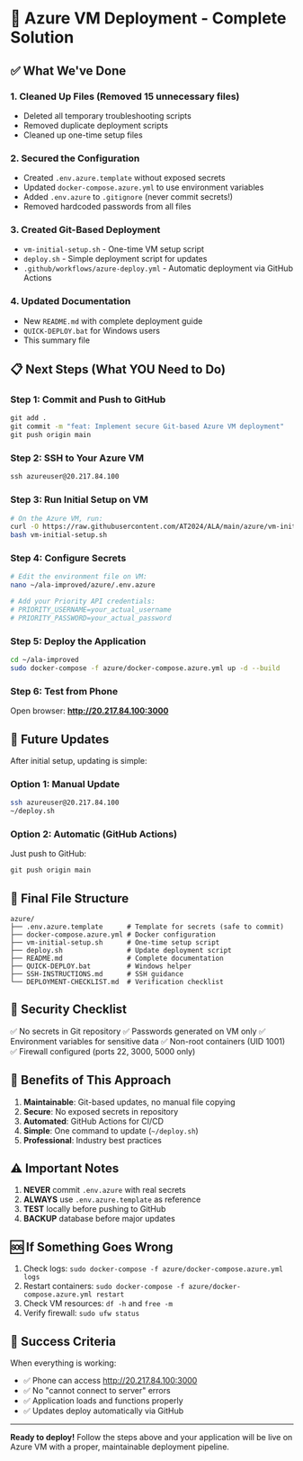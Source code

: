 # 🚀 Azure VM Deployment - Complete Solution

## ✅ What We've Done

### 1. **Cleaned Up Files** (Removed 15 unnecessary files)
- Deleted all temporary troubleshooting scripts
- Removed duplicate deployment scripts
- Cleaned up one-time setup files

### 2. **Secured the Configuration**
- Created `.env.azure.template` without exposed secrets
- Updated `docker-compose.azure.yml` to use environment variables
- Added `.env.azure` to `.gitignore` (never commit secrets!)
- Removed hardcoded passwords from all files

### 3. **Created Git-Based Deployment**
- `vm-initial-setup.sh` - One-time VM setup script
- `deploy.sh` - Simple deployment script for updates
- `.github/workflows/azure-deploy.yml` - Automatic deployment via GitHub Actions

### 4. **Updated Documentation**
- New `README.md` with complete deployment guide
- `QUICK-DEPLOY.bat` for Windows users
- This summary file

## 📋 Next Steps (What YOU Need to Do)

### Step 1: Commit and Push to GitHub
```cmd
git add .
git commit -m "feat: Implement secure Git-based Azure VM deployment"
git push origin main
```

### Step 2: SSH to Your Azure VM
```cmd
ssh azureuser@20.217.84.100
```

### Step 3: Run Initial Setup on VM
```bash
# On the Azure VM, run:
curl -O https://raw.githubusercontent.com/AT2024/ALA/main/azure/vm-initial-setup.sh
bash vm-initial-setup.sh
```

### Step 4: Configure Secrets
```bash
# Edit the environment file on VM:
nano ~/ala-improved/azure/.env.azure

# Add your Priority API credentials:
# PRIORITY_USERNAME=your_actual_username
# PRIORITY_PASSWORD=your_actual_password
```

### Step 5: Deploy the Application
```bash
cd ~/ala-improved
sudo docker-compose -f azure/docker-compose.azure.yml up -d --build
```

### Step 6: Test from Phone
Open browser: **http://20.217.84.100:3000**

## 🔄 Future Updates

After initial setup, updating is simple:

### Option 1: Manual Update
```bash
ssh azureuser@20.217.84.100
~/deploy.sh
```

### Option 2: Automatic (GitHub Actions)
Just push to GitHub:
```cmd
git push origin main
```

## 📁 Final File Structure

```
azure/
├── .env.azure.template      # Template for secrets (safe to commit)
├── docker-compose.azure.yml # Docker configuration
├── vm-initial-setup.sh      # One-time setup script
├── deploy.sh                # Update deployment script
├── README.md                # Complete documentation
├── QUICK-DEPLOY.bat         # Windows helper
├── SSH-INSTRUCTIONS.md      # SSH guidance
└── DEPLOYMENT-CHECKLIST.md  # Verification checklist
```

## 🔐 Security Checklist

✅ No secrets in Git repository
✅ Passwords generated on VM only
✅ Environment variables for sensitive data
✅ Non-root containers (UID 1001)
✅ Firewall configured (ports 22, 3000, 5000 only)

## 🎯 Benefits of This Approach

1. **Maintainable**: Git-based updates, no manual file copying
2. **Secure**: No exposed secrets in repository
3. **Automated**: GitHub Actions for CI/CD
4. **Simple**: One command to update (`~/deploy.sh`)
5. **Professional**: Industry best practices

## ⚠️ Important Notes

1. **NEVER** commit `.env.azure` with real secrets
2. **ALWAYS** use `.env.azure.template` as reference
3. **TEST** locally before pushing to GitHub
4. **BACKUP** database before major updates

## 🆘 If Something Goes Wrong

1. Check logs: `sudo docker-compose -f azure/docker-compose.azure.yml logs`
2. Restart containers: `sudo docker-compose -f azure/docker-compose.azure.yml restart`
3. Check VM resources: `df -h` and `free -m`
4. Verify firewall: `sudo ufw status`

## 🎉 Success Criteria

When everything is working:
- ✅ Phone can access http://20.217.84.100:3000
- ✅ No "cannot connect to server" errors
- ✅ Application loads and functions properly
- ✅ Updates deploy automatically via GitHub

---

**Ready to deploy!** Follow the steps above and your application will be live on Azure VM with a proper, maintainable deployment pipeline.